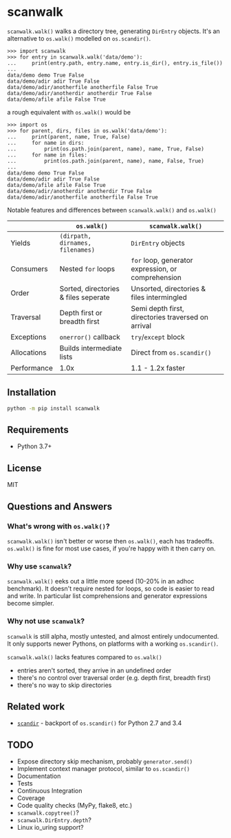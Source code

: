scanwalk
========

`scanwalk.walk()` walks a directory tree, generating `DirEntry` objects.
It's an alternative to `os.walk()` modelled on `os.scandir()`.

```pycon
>>> import scanwalk
>>> for entry in scanwalk.walk('data/demo'):
...     print(entry.path, entry.name, entry.is_dir(), entry.is_file())
...
data/demo demo True False
data/demo/adir adir True False
data/demo/adir/anotherfile anotherfile False True
data/demo/adir/anotherdir anotherdir True False
data/demo/afile afile False True
```

a rough equivalent with `os.walk()` would be

```pycon
>>> import os
>>> for parent, dirs, files in os.walk('data/demo'):
...     print(parent, name, True, False)
...     for name in dirs:
...         print(os.path.join(parent, name), name, True, False)
...     for name in files:
...         print(os.path.join(parent, name), name, False, True)
...
data/demo demo True False
data/demo/adir adir True False
data/demo/afile afile False True
data/demo/adir/anotherdir anotherdir True False
data/demo/adir/anotherfile anotherfile False True
```

Notable features and differences between `scanwalk.walk()` and `os.walk()`

|             | `os.walk()`                          | `scanwalk.walk()`                                  |
|-------------|--------------------------------------|----------------------------------------------------|
| Yields      | `(dirpath, dirnames, filenames)`     | `DirEntry` objects                                 |
| Consumers   | Nested `for` loops                   | `for` loop, generator expression, or comprehension |
| Order       | Sorted, directories & files seperate | Unsorted, directories & files intermingled         |
| Traversal   | Depth first or breadth first         | Semi depth first, directories traversed on arrival |
| Exceptions  | `onerror()` callback                 | `try`/`except` block                               |
| Allocations | Builds intermediate lists            | Direct from `os.scandir()`                         |
| Performance | 1.0x                                 | 1.1 - 1.2x faster                                  |

## Installation

```sh
python -m pip install scanwalk
```

## Requirements

- Python 3.7+

## License

MIT

## Questions and Answers

### What's wrong with `os.walk()`?

`scanwalk.walk()` isn't better or worse then `os.walk()`, each has tradeoffs.
`os.walk()` is fine for most use cases, if you're happy with it then carry on.

### Why use `scanwalk`?
`scanwalk.walk()` eeks out a little more speed (10-20% in an adhoc benchmark).
It doesn't require nested for loops, so code is easier to read and write.
In particular list comprehensions  and generator expressions become simpler.

### Why not use `scanwalk`?
`scanwalk` is still alpha, mostly untested, and almost entirely undocumented.
It only supports newer Pythons, on platforms with a working `os.scandir()`.

`scanwalk.walk()` lacks features compared to `os.walk()`
- entries aren't sorted, they arrive in an undefined order
- there's no control over traversal order (e.g. depth first, breadth first)
- there's no way to skip directories

## Related work

- [`scandir`](https://pypi.org/project/scandir/) - backport of `os.scandir()`
  for Python 2.7 and 3.4

## TODO

- Expose directory skip mechanism, probably `generator.send()`
- Implement context manager protocol, similar to `os.scandir()`
- Documentation
- Tests
- Continuous Integration
- Coverage
- Code quality checks (MyPy, flake8, etc.)
- `scanwalk.copytree()`?
- `scanwalk.DirEntry.depth`?
- Linux io_uring support?
